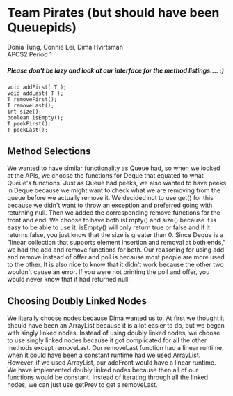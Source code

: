 # Team Pirates (but should have been Queuepids)
Donia Tung, Connie Lei, Dima Hvirtsman<br />
APCS2 Period 1 <br />

##### Please don't be lazy and look at our interface for the method listings.... :)
```void addFirst( T );``` <br />
```void addLast( T );``` <br />
```T removeFirst();``` <br />
```T removeLast();``` <br />
```int size();``` <br />
```boolean isEmpty();``` <br />
```T peekFirst();``` <br />
```T peekLast();``` <br />

## Method Selections
We wanted to have similar functionality as Queue had, so when we looked at the APIs, we choose the functions for Deque that equated to what Queue's functions. Just as Queue had peeks, we also wanted to have peeks in Deque because we might want to check what we are removing from the queue before we actually remove it. We decided not to use get() for this because we didn't want to throw an exception and preferred going with returning null. Then we added the corresponding remove functions for the front and end. We choose to have both isEmpty() and size() because it is easy to be able to use it. isEmpty() will only return true or false and if it returns false, you just know that the size is greater than 0. Since Deque is a "linear collection that supports element insertion and removal at both ends," we had the add and remove functions for both. Our reasoning for using add and remove instead of offer and poll is because most people are more used to the other. It is also nice to know that it didn't work because the other two wouldn't cause an error. If you were not printing the poll and offer, you would never know that it had returned null.

## Choosing Doubly Linked Nodes
We literally choose nodes because Dima wanted us to. At first we thought it should have been an ArrayList because it is a lot easier to do, but we began with singly linked nodes. Instead of using doubly linked nodes, we choose to use singly linked nodes because it got complicated for all the other methods except removeLast. Our removeLast function had a linear runtime, when it could have been a constant runtime had we used ArrayList. However, if we used ArrayList, our addFront would have a linear runtime. We have implemented doubly linked nodes because then all of our functions would be constant. Instead of iterating through all the linked nodes, we can just use getPrev to get a removeLast.
